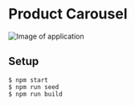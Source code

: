 # Product Carousel

![Image of application](https://i.imgur.com/tHZjtfQ.png)

## Setup
```$ npm install
$ npm start
$ npm run seed
$ npm run build
```